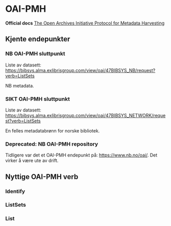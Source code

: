 # OAI-PMH

**Official docs**
[The Open Archives Initiative Protocol for Metadata Harvesting](http://www.openarchives.org/OAI/openarchivesprotocol.html)


## Kjente endepunkter

### NB OAI-PMH sluttpunkt
Liste av datasett: https://bibsys.alma.exlibrisgroup.com/view/oai/47BIBSYS_NB/request?verb=ListSets

NB metadata.

### SIKT OAI-PMH sluttpunkt

Liste av datasett: https://bibsys.alma.exlibrisgroup.com/view/oai/47BIBSYS_NETWORK/request?verb=ListSets

En felles metadatabrønn for norske bibliotek.

### Deprecated: NB OAI-PMH repository

Tidligere var det et OAI-PMH endepunkt på: https://www.nb.no/oai/. Det virker å være ute av drift.

## Nyttige OAI-PMH verb

### Identify

### ListSets

### List
